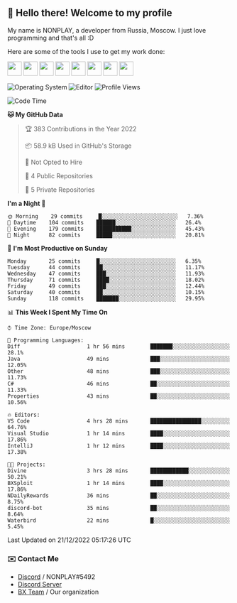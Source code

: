 ## :wave: Hello there! Welcome to my profile

My name is NONPLAY, a developer from Russia, Moscow. I just love programming and that's all :D

Here are some of the tools I use to get my work done:

<kbd><img height="32" src="https://img.icons8.com/color/2x/visual-studio-code-2019.png"></kbd>
<kbd><img height="32" src="https://img.icons8.com/color/2x/linux.png"></kbd>
<kbd><img height="32" src="https://img.icons8.com/fluent/2x/console.png"></kbd>
<kbd><img height="32" src="https://img.icons8.com/color/2x/open-source.png"></kbd>
<kbd><img height="32" src="https://img.icons8.com/color/2x/git.png"></kbd>
<kbd><img height="32" src="https://img.icons8.com/color/2x/nginx.png"></kbd>
<a href="?#gh-light-mode-only"><kbd><img height="32" src="https://img.icons8.com/metro/2x/mysql.png"></kbd></a>
<a href="?#gh-dark-mode-only"><kbd><img height="32" src="https://img.icons8.com/FFFFFF/metro/2x/mysql.png"></kbd></a>

![Operating System](https://img.shields.io/badge/OS-Windows%2010%20Pro-informational?style=for-the-badge&logo=Windows&logoColor=white&color=007ec6)
![Editor](https://img.shields.io/badge/Editor-VS%20Code-informational?style=for-the-badge&logo=Visual%20Studio%20Code&logoColor=white&color=007ec6)
![Profile Views](https://komarev.com/ghpvc/?username=NONPLAYT&color=blue&style=for-the-badge)

<!--START_SECTION:waka-->
![Code Time](http://img.shields.io/badge/Code%20Time-26%20hrs%2031%20mins-blue)

**🐱 My GitHub Data** 

> 🏆 383 Contributions in the Year 2022
 > 
> 📦 58.9 kB Used in GitHub's Storage 
 > 
> 🚫 Not Opted to Hire
 > 
> 📜 4 Public Repositories 
 > 
> 🔑 5 Private Repositories  
 > 
**I'm a Night 🦉** 

```text
🌞 Morning    29 commits     █░░░░░░░░░░░░░░░░░░░░░░░░   7.36% 
🌆 Daytime    104 commits    ██████░░░░░░░░░░░░░░░░░░░   26.4% 
🌃 Evening    179 commits    ███████████░░░░░░░░░░░░░░   45.43% 
🌙 Night      82 commits     █████░░░░░░░░░░░░░░░░░░░░   20.81%

```
📅 **I'm Most Productive on Sunday** 

```text
Monday       25 commits     █░░░░░░░░░░░░░░░░░░░░░░░░   6.35% 
Tuesday      44 commits     ██░░░░░░░░░░░░░░░░░░░░░░░   11.17% 
Wednesday    47 commits     ███░░░░░░░░░░░░░░░░░░░░░░   11.93% 
Thursday     71 commits     ████░░░░░░░░░░░░░░░░░░░░░   18.02% 
Friday       49 commits     ███░░░░░░░░░░░░░░░░░░░░░░   12.44% 
Saturday     40 commits     ██░░░░░░░░░░░░░░░░░░░░░░░   10.15% 
Sunday       118 commits    ███████░░░░░░░░░░░░░░░░░░   29.95%

```


📊 **This Week I Spent My Time On** 

```text
⌚︎ Time Zone: Europe/Moscow

💬 Programming Languages: 
Diff                     1 hr 56 mins        ███████░░░░░░░░░░░░░░░░░░   28.1% 
Java                     49 mins             ███░░░░░░░░░░░░░░░░░░░░░░   12.05% 
Other                    48 mins             ███░░░░░░░░░░░░░░░░░░░░░░   11.73% 
C#                       46 mins             ██░░░░░░░░░░░░░░░░░░░░░░░   11.33% 
Properties               43 mins             ██░░░░░░░░░░░░░░░░░░░░░░░   10.56%

🔥 Editors: 
VS Code                  4 hrs 28 mins       ████████████████░░░░░░░░░   64.76% 
Visual Studio            1 hr 14 mins        ████░░░░░░░░░░░░░░░░░░░░░   17.86% 
IntelliJ                 1 hr 12 mins        ████░░░░░░░░░░░░░░░░░░░░░   17.38%

🐱‍💻 Projects: 
Divine                   3 hrs 28 mins       ████████████░░░░░░░░░░░░░   50.21% 
BXSploit                 1 hr 14 mins        ████░░░░░░░░░░░░░░░░░░░░░   17.86% 
NDailyRewards            36 mins             ██░░░░░░░░░░░░░░░░░░░░░░░   8.75% 
discord-bot              35 mins             ██░░░░░░░░░░░░░░░░░░░░░░░   8.64% 
Waterbird                22 mins             █░░░░░░░░░░░░░░░░░░░░░░░░   5.45%

```


 Last Updated on 21/12/2022 05:17:26 UTC
<!--END_SECTION:waka-->

### ✉️ Contact Me

- [Discord](https://discord.com/users/597087584090587177) / NONPLAY#5492
- [Discord Server](https://discord.gg/p7cxhw7E2M)
- [BX Team](https://github.com/BX-Team) / Our organization